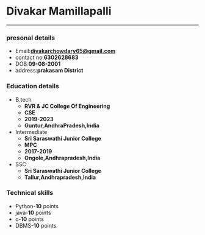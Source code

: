 # Divakar Mamillapalli
-----------------------------
### presonal details
  - Email:**divakarchowdary65@gmail.com**
  - contact no:**6302628683**
  - DOB:**09-08-2001**
  - address:**prakasam District**
  
 ### Education details
 - B.tech
   - **RVR & JC College Of Engineering**
   - **CSE**
   - **2019-2023**
   - **Guntur,AndhraPradesh,India**
 - Intermediate
   - **Sri Saraswathi Junior College**
   - **MPC**
   - **2017-2019**
   - **Ongole,Andhrapradesh,India**
  - SSC
    - **Sri Saraswathi Junior College**
    - **Tallur,Andhrapradesh,India**
  
  ### Technical skills
   - Python-**10** points
   - java-**10** points
   - c-**10** points
   - DBMS-**10** points
  
  
 
 
    
